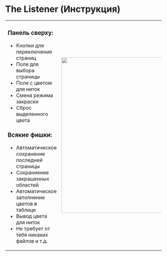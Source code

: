 # The Listener (Инструкция)

<table>
  <tr>
    <td> 

### Панель сверху:
 - Кнопки для переключения страниц
 - Поле для выбора страницы
 - Поле с цветом для ниток
 - Смена режима закраски
 - Сброс выделенного цвета

### Всякие фишки:
 - Автоматическое сохранение последней страницы
 - Сохраниение закрашенных областей
 - Автоматическое заполнение цветов в таблице
 - Вывод цвета для ниток
 - Не требует от тебя никаких файлов и т.д.
    </td>
    <td>
    <img src="https://havenlight.com/cdn/shop/files/JC1034091_fe483ac4-a160-437b-8664-82bfa5bad869.jpg"  width="500"></img>    </td>
  </tr>
</table>
